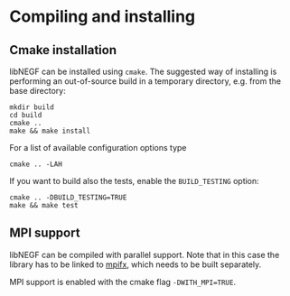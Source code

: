 Compiling and installing
========================

Cmake installation
------------------

libNEGF can be installed using `cmake`. The suggested way of installing
is performing an out-of-source build in a temporary directory, e.g. from
the base directory:

```
mkdir build
cd build
cmake ..
make && make install
```

For a list of available configuration options type

```
cmake .. -LAH
```

If you want to build also the tests, enable the `BUILD_TESTING` option:

```
cmake .. -DBUILD_TESTING=TRUE
make && make test
```

MPI support
------------

libNEGF can be compiled with parallel support. Note that in this case
the library has to be linked to [mpifx](https://github.com/dftbplus/mpifx),
which needs to be built separately.

MPI support is enabled with the cmake flag `-DWITH_MPI=TRUE`.